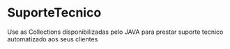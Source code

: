 # SuporteTecnico
Use as Collections disponibilizadas pelo JAVA para prestar suporte tecnico automatizado aos seus clientes

